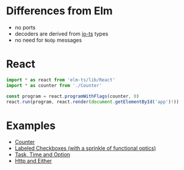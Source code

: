 # Differences from Elm

- no ports
- decoders are derived from [io-ts](https://github.com/gcanti/io-ts) types
- no need for `NoOp` messages

# React

```ts
import * as react from 'elm-ts/lib/React'
import * as counter from './Counter'

const program = react.programWithFlags(counter, 0)
react.run(program, react.render(document.getElementById('app')!))
```

# Examples

- [Counter](examples/Counter.tsx)
- [Labeled Checkboxes (with a sprinkle of functional optics)](examples/LabeledCheckboxes.tsx)
- [Task, Time and Option](examples/Task.tsx)
- [Http and Either](examples/Http.tsx)

